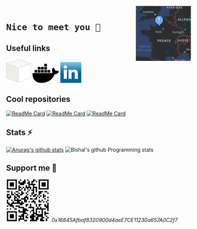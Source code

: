 <img align="right" width="150" height="150" src="https://github.com/arthuRHD/arthuRHD/blob/master/images/map.png">

# `Nice to meet you 👋`

## Useful links

[![pypi](https://github.com/arthuRHD/arthuRHD/blob/master/images/pypi.svg)](https://pypi.org/user/arthuRHD/)
[![dockerhub](https://github.com/arthuRHD/arthuRHD/blob/master/images/docker.svg)](https://hub.docker.com/u/arichard76)
[![linkedin](https://github.com/arthuRHD/arthuRHD/blob/master/images/linkedin.ico)](https://www.linkedin.com/in/arthur-richard-884645176/)

## Cool repositories

[![ReadMe Card](https://github-readme-stats.vercel.app/api/pin/?username=arthuRHD&repo=.vscode&show_owner=true)](https://github.com/arthuRHD/.vscode)
[![ReadMe Card](https://github-readme-stats.vercel.app/api/pin/?username=rapid7&repo=metasploit-framework&show_owner=true)](https://github.com/rapid7/metasploit-framework)
[![ReadMe Card](https://github-readme-stats.vercel.app/api/pin/?username=appium&repo=appium&show_owner=true)](https://github.com/appium/appium)

## Stats ⚡

[![Anurag's github stats](https://github-readme-stats.vercel.app/api?username=arthuRHD&count_private=true&show_icons=true&)](https://github.com/anuraghazra/github-readme-stats)
![Bishal's github Programming stats](https://github-readme-stats.vercel.app/api/top-langs/?username=arthuRHD&show_icons=true&layout=compact&hide=TSQL)

## Support me 🌱

![0x16845Afbaf8320900d4aeE7CE11230a657A0C2f7](https://github.com/arthuRHD/arthuRHD/blob/master/images/wallet.png)
_0x16845Afbaf8320900d4aeE7CE11230a657A0C2f7_

